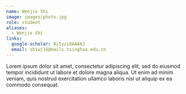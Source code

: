 ```yaml
---
name: Wenjie Shi
image: images/photo.jpg
role: student
aliases:
  - Wenjie Shi
links:
  google-scholar: 8zIyzi8AAAAJ
  email: shiwj16@mails.tsinghua.edu.cn
---
```


Lorem ipsum dolor sit amet, consectetur adipiscing elit, sed do eiusmod tempor
incididunt ut labore et dolore magna aliqua. Ut enim ad minim veniam, quis
nostrud exercitation ullamco laboris nisi ut aliquip ex ea commodo consequat.
